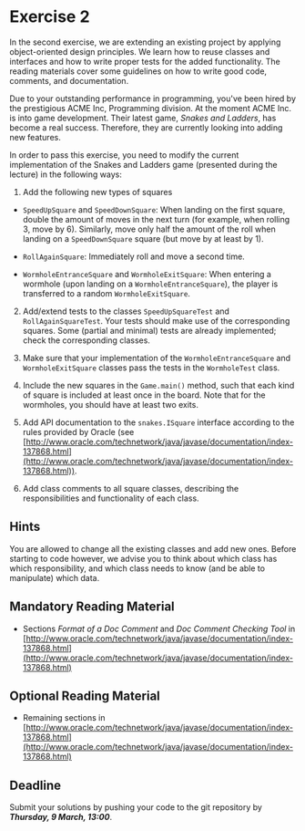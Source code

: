 # Exercise 2

In the second exercise, we are extending an existing project by applying 
object-oriented design principles. We learn how to reuse classes and 
interfaces and how to write proper tests for the added functionality. The 
reading materials cover some guidelines on how to write good code, comments, 
and documentation.

Due to your outstanding performance in programming, you've been hired by the 
prestigious ACME Inc, Programming division. At the moment ACME Inc. is into 
game development. Their latest game, *Snakes and Ladders*, has become a real 
success. Therefore, they are currently looking into adding new features.

In order to pass this exercise, you need to modify the current implementation 
of the Snakes and Ladders game (presented during the lecture) in the following 
ways:

1. Add the following new types of squares

  - `SpeedUpSquare` and `SpeedDownSquare`: When landing on the first square, 
    double the amount of moves in the next turn (for example, when rolling 3, 
    move by 6). Similarly, move only half the amount of the roll when landing 
    on a `SpeedDownSquare` square (but move by at least by 1).

  - `RollAgainSquare`: Immediately roll and move a second time.

- `WormholeEntranceSquare` and `WormholeExitSquare`: When entering a wormhole 
  (upon landing on a `WormholeEntranceSquare`), the player is transferred to a 
  random `WormholeExitSquare`.

2. Add/extend tests to the classes `SpeedUpSquareTest` and 
   `RollAgainSquareTest`. Your tests should make use of the corresponding 
   squares. Some (partial and minimal) tests are already implemented; check 
   the corresponding classes.

3. Make sure that your implementation of the `WormholeEntranceSquare` and 
   `WormholeExitSquare` classes pass the tests in the `WormholeTest` class.

4. Include the new squares in the `Game.main()` method, such that each kind of 
   square is included at least once in the board. Note that for the wormholes, 
   you should have at least two exits.

5. Add API documentation to the `snakes.ISquare` interface according to the 
   rules provided by Oracle (see 
   [http://www.oracle.com/technetwork/java/javase/documentation/index-137868.html](http://www.oracle.com/technetwork/java/javase/documentation/index-137868.html)).

6. Add class comments to all square classes, describing the responsibilities 
   and functionality of each class.


## Hints

You are allowed to change all the existing classes and add new ones. Before 
starting to code however, we advise you to think about which class has which 
responsibility, and which class needs to know (and be able to manipulate) 
which data.


## Mandatory Reading Material

- Sections *Format of a Doc Comment* and *Doc Comment Checking Tool* in 
  [http://www.oracle.com/technetwork/java/javase/documentation/index-137868.html](http://www.oracle.com/technetwork/java/javase/documentation/index-137868.html)


## Optional Reading Material

- Remaining sections in 
  [http://www.oracle.com/technetwork/java/javase/documentation/index-137868.html](http://www.oracle.com/technetwork/java/javase/documentation/index-137868.html)


## Deadline

Submit your solutions by pushing your code to the git repository by 
___Thursday, 9 March, 13:00___.
